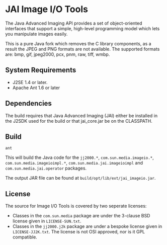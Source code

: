 #  JAI Image I/O Tools

The Java Advanced Imaging API provides a set of object-oriented interfaces that support a simple, high-level programming model which lets you manipulate images easily.

This is a pure Java fork which removes the C library components, as a result the JPEG and PNG formats are not available. The supported formats are: bmp, gif, jpeg2000, pcx, pnm, raw, tiff, wmbp.

## System Requirements

- J2SE 1.4  or later.
- Apache Ant 1.6  or later

## Dependencies

The build requires that Java Advanced Imaging (JAI) either be installed
in the J2SDK used for the build or that jai_core.jar be on the CLASSPATH.

## Build

```
ant
```

This will build the Java code for the `jj2000.*`, `com.sun.media.imageio.*`, `com.sun.media.imageioimpl.*`, `com.sun.media.jai.imageioimpl` and `com.sun.media.jai.operator` packages. 

The output JAR file can be found at `build/opt/lib/ext/jai_imageio.jar`.

## License

The source for Image I/O Tools is covered by two seperate licenses:

- Classes in the `com.sun.media` package are under the 3-clause BSD
license given in `LICENSE-SUN.txt`.
- Classes in the `jj2000.j2k` package are under a bespoke license 
  given in `LICENSE-JJ2K.txt`. The license is not OSI approved, nor
  is it GPL compatible.
